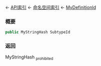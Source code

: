 ← [API索引](Api-Index) ← [命名空间索引](Namespace-Index) ← [MyDefinitionId](VRage.Game.MyDefinitionId)

### 概要

```csharp
public MyStringHash SubtypeId
```

### 返回

MyStringHash <sub>prohibited</sub>

